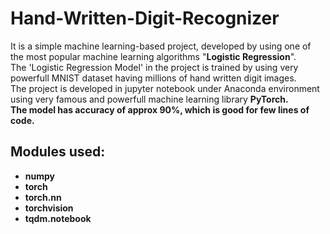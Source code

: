# Hand-Written-Digit-Recognizer
It is a simple machine learning-based project, developed by using one of the most popular machine learning algorithms "<b>Logistic Regression</b>".
<br> The 'Logistic Regression Model' in the project is trained by using very powerfull MNIST dataset having millions of hand written digit images.
<br> The project is developed in jupyter notebook under Anaconda environment using very famous and powerfull machine learning library <b>PyTorch<b>.
<br> The model has accuracy of approx <b>90%</b>, which is good for few lines of code.
## Modules used:
* numpy
* torch
* torch.nn
* torchvision
* tqdm.notebook
